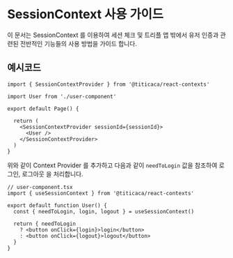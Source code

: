 # SessionContext 사용 가이드

이 문서는 SessionContext 를 이용하여 세션 체크 및 트리플 앱 밖에서 유저 인증과 관련된 전반적인
기능들의 사용 방법을 가이드 합니다.

## 예시코드

```tsx
import { SessionContextProvider } from '@titicaca/react-contexts'

import User from './user-component'

export default Page() {

  return (
    <SessionContextProvider sessionId={sessionId}>
      <User />
    </SessionContextProvider>
  )
}
```

위와 같이 Context Provider 를 추가하고 다음과 같이 `needToLogin` 값을 참조하여 로그인, 로그아웃
을 처리합니다.

```tsx
// user-component.tsx
import { useSessionContext } from '@titicaca/react-contexts'

export default function User() {
  const { needToLogin, login, logout } = useSessionContext()

  return { needToLogin
    ? <button onClick={login}>login</button>
    : <button onClick={logout}>logout</button>
  }
}
```
